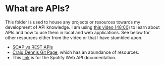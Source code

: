 <h1>What are APIs?</h1>
<p>This folder is used to house any projects or resources towards my development of API knowledge. I am using <a href="https://www.youtube.com/watch?v=WXsD0ZgxjRw">this video (48:00)</a> to learn about APIs and how to use them in local and web applications. See below for other resources either from the video or that I have stumbled upon.</p>
<ul>
  <li><a href="https://stackify.com/soap-vs-rest/">SOAP vs REST APIs</a></li>
  <li><a href="https://github.com/TwilioDevEd/introduction-to-apis-notes/blob/main/course-notes.md">Craig Dennis Git Page</a>, which has an abundance of resources.</li>
  <li>This <a href="https://developer.spotify.com/documentation/web-api">link</a> is for the Spotify Web API documentation.</li>
